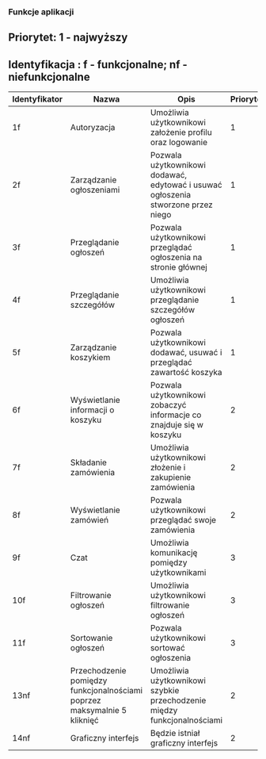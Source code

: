 ### Funkcje aplikacji
## Priorytet: 1 - najwyższy
## Identyfikacja : f - funkcjonalne; nf - niefunkcjonalne

| Identyfikator | Nazwa                     | Opis                                                     | Priorytet | Kategoria         |
|---------------|---------------------------|----------------------------------------------------------|-----------|-------------------|
| 1f             | Autoryzacja               | Umożliwia użytkownikowi założenie profilu oraz logowanie | 1         | Funkcjonalne      |
| 2f             | Zarządzanie ogłoszeniami  | Pozwala użytkownikowi dodawać, edytować i usuwać ogłoszenia stworzone przez niego | 1      | Funkcjonalne      |
| 3f             | Przeglądanie ogłoszeń    | Pozwala użytkownikowi przeglądać ogłoszenia na stronie głównej | 1         | Funkcjonalne      |
| 4f             | Przeglądanie szczegółów  | Umożliwia użytkownikowi przeglądanie szczegółów ogłoszeń | 1         | Funkcjonalne      |
| 5f             | Zarządzanie koszykiem     | Pozwala użytkownikowi dodawać, usuwać i przeglądać zawartość koszyka | 1      | Funkcjonalne      |
| 6f             | Wyświetlanie informacji o koszyku | Pozwala użytkownikowi zobaczyć informacje co znajduje się w koszyku | 2         | Funkcjonalne      |
| 7f            | Składanie zamówienia      | Umożliwia użytkownikowi złożenie i zakupienie zamówienia             | 2         | Funkcjonalne      |
| 8f            | Wyświetlanie zamówień     | Pozwala użytkownikowi przeglądać swoje zamówienia        | 2         | Funkcjonalne      |
| 9f            | Czat                      | Umożliwia komunikację pomiędzy użytkownikami             | 3         | Funkcjonalne      |
| 10f             | Filtrowanie ogłoszeń      | Umożliwia użytkownikowi filtrowanie ogłoszeń             | 3         | Funkcjonalne      |
| 11f             | Sortowanie ogłoszeń      | Pozwala użytkownikowi sortować ogłoszenia                | 3         | Funkcjonalne      |
| 13nf            | Przechodzenie pomiędzy funkcjonalnościami poprzez maksymalnie 5 kliknięć | Umożliwia użytkownikowi szybkie przechodzenie między funkcjonalnościami | 2 | Niefunkcjonalna |
| 14nf            | Graficzny interfejs       | Będzie istniał graficzny interfejs                       | 2         | Niefunkcjonalna  |
